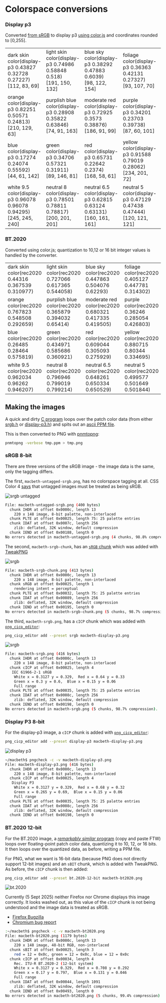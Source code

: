 # Colorspace conversions

### Display p3

Converted [from sRGB](../README.md) to display p3 [using color.js](https://colorjs.io/apps/convert/?color=rgb(199%20148%20129)&precision=5) and coordinates rounded to [0,255].

<table>
<tr>
<td>dark skin<br>color(display-p3 0.43827 0.32728 0.27227)<br>[112, 83, 69]</td>
<td>light skin<br>color(display-p3 0.74986 0.58848 0.518)<br>[191, 150, 132]</td>
<td>blue sky<br>color(display-p3 0.38292 0.47883 0.6039)<br>[98, 122, 154]</td>
<td>foliage<br>color(display-p3 0.36363 0.42131 0.27327)<br>[93, 107, 70]</td>
<td>blue flower</br>color(display-p3 0.51234 0.50615 0.67637)<br>[131, 129, 172]</td>
<td>bluish green<br>color(display-p3 0.46549 0.73637 0.67618)<br>[119, 188, 172]</td>
</tr>
<tr>
<td>orange<br>color(display-p3 0.82251 0.50571 0.24813)<br>[210, 129, 63]</td>
<td>purplish blue<br>color(display-p3 0.28908 0.35822 0.63846)<br>[74, 91, 163]</td>
<td>moderate red<br>color(display-p3 0.72925 0.3573 0.38876)<br>[186, 91, 99]</td>
<td>purple<br>color(display-p3 0.34201 0.23703 0.39738)<br>[87, 60, 101]</td>
<td>yellow green</br>color(display-p3 0.64646 0.73766 0.32827)<br>[165, 188, 84]</td>
<td>orange yellow<br>color(display-p3 0.86577 0.64673 0.26777)<br>[221, 165, 68]</td>
</tr>
<tr>
<td>blue<br>color(display-p3 0.17274 0.24074 0.55592)<br>[44, 61, 142]</td>
<td>green<br>color(display-p3 0.34706 0.57321 0.31911)<br>[89, 146, 81]</td>
<td>red<br>color(display-p3 0.65731 0.22642 0.2374)<br>[168, 58, 61]</td>
<td>yellow<br>color(display-p3 0.91588 0.79019 0.28062)<br>[234, 201, 72]</td>
<td>magenta</br>color(display-p3 0.70444 0.35488 0.57413)<br>[180, 90, 146]</td>
<td>desat_cyan<br>color(display-p3 0.22558 0.51352 0.6156)<br>[58, 131, 157]</td>
</tr>
<tr>
<td>white 9.5<br>color(display-p3 0.96078 0.96078 0.94295)<br>[245, 245, 240]</td>
<td>neutral 8<br>color(display-p3 0.78501 0.78811 0.78817)<br>[200, 201, 201]</td>
<td>neutral 6.5<br>color(display-p3 0.62815 0.63124 0.63131)<br>[160, 161, 161]</td>
<td>neutral 5<br>color(display-p3 0.47129 0.47438 0.47444)<br>[120, 121, 121]</td>
<td>neutral 3.5<br>color(display-p3 0.32619 0.32928 0.33292)<br>[83, 84, 85]</td>
<td>black 2<br>color(display-p3 0.19608 0.19608 0.19608)<br>[50, 50, 50]</td>
</tr>
</table>

### BT.2020

Converted using color.js; quantization to 10,12 or 16 bit integer values is handled by the converter.

<table>
<tr>
<td>dark skin<br>color(rec2020 0.44316 0.367539 0.310977)</td>
<td>light skin<br>color(rec2020 0.727066 0.617365 0.544058)</td>
<td>blue sky<br>color(rec2020 0.447863 0.504076 0.62293)</td>
<td>foliage<br>color(rec2020 0.405127 0.447781 0.314302)</td>
<td>blue flower</br>color(rec2020 0.54548 0.53461 0.691007)</td>
<td>bluish green<br>color(rec2020 0.568323 0.740283 0.694322)</td>
</tr>
<tr>
<td>orange<br>color(rec2020 0.767823 0.548508 0.292659)</td>
<td>purplish blue<br>color(rec2020 0.365879 0.394032 0.65414)</td>
<td>moderate red<br>color(rec2020 0.680321 0.417335 0.419505)</td>
<td>purple<br>color(rec2020 0.36246 0.285054 0.426803)</td>
<td>yellow green</br>color(rec2020 0.673482 0.744424 0.374998)</td>
<td>orange yellow<br>color(rec2020 0.820068 0.673801 0.316171)</td>
</tr>
<tr>
<td>blue<br>color(rec2020 0.26485 0.28464 0.575819)</td>
<td>green<br>color(rec2020 0.434971 0.585686 0.360921)</td>
<td>red<br>color(rec2020 0.609044 0.305093 0.275929)</td>
<td>yellow<br>color(rec2020 0.880715 0.80344 0.334695)</td>
<td>magenta</br>color(rec2020 0.665847 0.415908 0.593338)</td>
<td>desat_cyan<br>color(rec2020 0.370806 0.53179 0.634393)</td>
</tr>
<tr>
<td>white 9.5<br>color(rec2020 0.962034 0.96262 0.946207)</td>
<td>neutral 8<br>color(rec2020 0.796946 0.799019 0.799214)</td>
<td>neutral 6.5<br>color(rec2020 0.648261 0.650334 0.650529)</td>
<td>neutral 5<br>color(rec2020 0.499577 0.501649 0.501844)</td>
<td>neutral 3.5<br>color(rec2020 0.362209 0.364159 0.367643)</td>
<td>black 2<br>color(rec2020 0.237989 0.237989 0.237989)</td>
</tr>
</table>

## Making the images

A quick and dirty [C program](./macbeth.c) loops over the patch color data
(from either [srgb.h](./srgb.h) or [display-p3.h](display-p3.h))
and spits out an [ascii PPM file](https://netpbm.sourceforge.net/doc/ppm.html).

This is then converted to PNG with
[pnmtopng](https://netpbm.sourceforge.net/doc/pnmtopng.html):

```bash
pnmtopng -verbose tmp.ppm > tmp.png
```

### sRGB 8-bit

There are three versions of the sRGB image -
the image data is the same, only the tagging differs.

The first, `macbeth-untagged-srgb.png`, has no colorspace tagging at all.
CSS Color 4 [says](https://drafts.csswg.org/css-color-4/#untagged) that
untagged images must be treated as being sRGB.

![srgb untagged](./img/macbeth-untagged-srgb.png)

```bash
File: macbeth-untagged-srgb.png (400 bytes)
  chunk IHDR at offset 0x0000c, length 13
    220 x 148 image, 8-bit palette, non-interlaced
  chunk PLTE at offset 0x00025, length 75: 25 palette entries
  chunk IDAT at offset 0x0007c, length 256
    zlib: deflated, 32K window, default compression
  chunk IEND at offset 0x00188, length 0
No errors detected in macbeth-untagged-srgb.png (4 chunks, 98.8% compression).
```

The second, `macbeth-srgb-chunk`,
has an [`sRGB` chunk]()
which was added with [TweakPNG](https://entropymine.com/jason/tweakpng/)

![srgb](./img/macbeth-srgb-chunk.png)

```bash
File: macbeth-srgb-chunk.png (413 bytes)
  chunk IHDR at offset 0x0000c, length 13
    220 x 148 image, 8-bit palette, non-interlaced
  chunk sRGB at offset 0x00025, length 1
    rendering intent = perceptual
  chunk PLTE at offset 0x00032, length 75: 25 palette entries
  chunk IDAT at offset 0x00089, length 256
    zlib: deflated, 32K window, default compression
  chunk IEND at offset 0x00195, length 0
No errors detected in macbeth-srgb-chunk.png (5 chunks, 98.7% compression).
```

The third, `macbeth-srgb.png`,
has a `cICP` chunk
which was added with
[`png_cicp_editor`](https://github.com/ProgramMax/png_cicp_editor):

```bash
png_cicp_editor add --preset srgb macbeth-display-p3.png
```

![srgb](./img/macbeth-srgb.png)

```bash
File: macbeth-srgb.png (416 bytes)
  chunk IHDR at offset 0x0000c, length 13
    220 x 148 image, 8-bit palette, non-interlaced
  chunk cICP at offset 0x00025, length 4
   IEC 61966-2-1 sRGB
    White x = 0.3127 y = 0.329,  Red x = 0.64 y = 0.33
    Green x = 0.3 y = 0.6,  Blue x = 0.15 y = 0.06
    Full range
  chunk PLTE at offset 0x00035, length 75: 25 palette entries
  chunk IDAT at offset 0x0008c, length 256
    zlib: deflated, 32K window, default compression
  chunk IEND at offset 0x00198, length 0
No errors detected in macbeth-srgb.png (5 chunks, 98.7% compression).
```

### Display P3 8-bit

For the display-p3 image, a `cICP` chunk is added with
[`png_cicp_editor`](https://github.com/ProgramMax/png_cicp_editor):

```bash
png_cicp_editor add --preset display-p3 macbeth-display-p3.png
```

![display p3](./img/macbeth-display-p3.png)

```bash
~/macbeth$ pngcheck -c -v macbeth-display-p3.png
File: macbeth-display-p3.png (416 bytes)
  chunk IHDR at offset 0x0000c, length 13
    220 x 148 image, 8-bit palette, non-interlaced
  chunk cICP at offset 0x00025, length 4
   Display P3
    White x = 0.3127 y = 0.329,  Red x = 0.68 y = 0.32
    Green x = 0.265 y = 0.69,  Blue x = 0.15 y = 0.06
    Full range
  chunk PLTE at offset 0x00035, length 75: 25 palette entries
  chunk IDAT at offset 0x0008c, length 256
    zlib: deflated, 32K window, default compression
  chunk IEND at offset 0x00198, length 0
  ```

### BT.2020 12-bit

For the BT.2020 image, a [_remarkably similar_ program](./macbeth-16.c) (copy and paste FTW)
loops over floating-point patch color data, quantizing it to 10, 12, or 16 bits.
It then loops over the quantized data, as before, writing a PPM file.

For PNG, what we want is 16-bit data (because PNG does not directly support 12-bit images) and an `sBIT` chunk, which is added with TweakPNG. As before, the `cICP` chunk is then added:

```bash
png_cicp_editor add --preset bt.2020-12-bit macbeth-bt2020.png
```

![bt.2020](./img/macbeth-bt2020.png)

Currently (5 Sept 2025) neither Firefox nor Chrome displays this image correctly. It looks washed out, as this value of the `cICP` chunk is not being understood and the image data is treated as sRGB.

 - [Firefox Bugzilla](https://bugzilla.mozilla.org/show_bug.cgi?id=1987176)
 - [Chromium bug report](https://issues.chromium.org/issues/443261868)

```bash
:~/macbeth$ pngcheck -c -v macbeth-bt2020.png
File: macbeth-bt2020.png (1179 bytes)
  chunk IHDR at offset 0x0000c, length 13
    220 x 148 image, 48-bit RGB, non-interlaced
  chunk sBIT at offset 0x00025, length 3
    red = 12 = 0x0c, green = 12 = 0x0c, blue = 12 = 0x0c
  chunk cICP at offset 0x00034, length 4
    Rec. ITU-R BT.2020-2 (12-bit system)
    White x = 0.3127 y = 0.329,  Red x = 0.708 y = 0.292
    Green x = 0.17 y = 0.797,  Blue x = 0.131 y = 0.046
    Full range
  chunk IDAT at offset 0x00044, length 1091
    zlib: deflated, 32K window, default compression
  chunk IEND at offset 0x00493, length 0
No errors detected in macbeth-bt2020.png (5 chunks, 99.4% compression).
```
